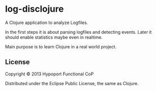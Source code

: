 # log-disclojure

A Clojure application to analyze Logfiles.

In the first steps it is about parsing logfiles and detecting events.
Later it should enable statistics maybe even in realtime.

Main purpose is to learn Clojure in a real world project.

## License

Copyright © 2013 Hypoport Functional CoP

Distributed under the Eclipse Public License, the same as Clojure.
